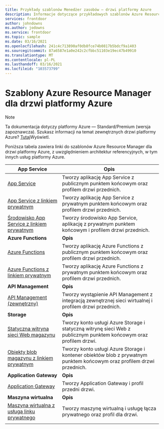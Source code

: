 ```yaml
---
title: Przykłady szablonów Menedżer zasobów — drzwi platformy Azure
description: Informacje dotyczące przykładowych szablonów Azure Resource Manager udostępnionych dla drzwi platformy Azure.
services: frontdoor
author: johndowns
ms.author: jodowns
ms.service: frontdoor
ms.topic: sample
ms.date: 03/16/2021
ms.openlocfilehash: 241c4c713890af0db8fce74b0817b5bdcf9a1403
ms.sourcegitcommit: 87a6587e1a0e242c2cfbbc51103e19ec47b49910
ms.translationtype: MT
ms.contentlocale: pl-PL
ms.lasthandoff: 03/16/2021
ms.locfileid: "103573799"
---
```

# <a name="azure-resource-manager-templates-for-azure-front-door"></a>Szablony Azure Resource Manager dla drzwi platformy Azure

> [!Note]
> Ta dokumentacja dotyczy platformy Azure — Standard/Premium (wersja zapoznawcza). Szukasz informacji na temat zewnętrznych drzwi platformy Azure? [Tutaj](../front-door-overview.md)Wyświetl.

Poniższa tabela zawiera linki do szablonów Azure Resource Manager dla drzwi platformy Azure, z uwzględnieniem architektur referencyjnych, w tym innych usług platformy Azure.

| App Service | Opis |
|-|-|
| [App Service](https://github.com/Azure/azure-quickstart-templates/tree/master/201-front-door-standard-premium-app-service-public) | Tworzy aplikację App Service z publicznym punktem końcowym oraz profilem drzwi przednich.  |
| [App Service z linkiem prywatnym](https://github.com/Azure/azure-quickstart-templates/tree/master/201-front-door-premium-app-service-private-link) | Tworzy aplikację App Service z prywatnym punktem końcowym oraz profilem drzwi przednich.  |
| [Środowisko App Service z linkiem prywatnym](https://github.com/Azure/azure-quickstart-templates/tree/master/201-front-door-premium-app-service-environment-internal-private-link) | Tworzy środowisko App Service, aplikację z prywatnym punktem końcowym i profilem drzwi przednich.  |
|**Azure Functions**| **Opis** |
| [Azure Functions](https://github.com/Azure/azure-quickstart-templates/tree/master/201-front-door-standard-premium-function-public/) | Tworzy aplikację Azure Functions z publicznym punktem końcowym oraz profilem drzwi przednich.  |
| [Azure Functions z linkiem prywatnym](https://github.com/Azure/azure-quickstart-templates/tree/master/201-front-door-premium-function-private-link) | Tworzy aplikację Azure Functions z prywatnym punktem końcowym oraz profilem drzwi przednich.  |
|**API Management**| **Opis** |
| [API Management (zewnętrzny)](https://github.com/Azure/azure-quickstart-templates/tree/master/201-front-door-standard-premium-api-management-external) | Tworzy wystąpienie API Management z integracją zewnętrznej sieci wirtualnej i profilem drzwi przednich.  |
|**Storage**| **Opis** |
| [Statyczna witryna sieci Web magazynu](https://github.com/Azure/azure-quickstart-templates/tree/master/201-front-door-standard-premium-storage-static-website) | Tworzy konto usługi Azure Storage i statyczną witrynę sieci Web z publicznym punktem końcowym oraz profilem drzwi.  |
| [Obiekty blob magazynu z linkiem prywatnym](https://github.com/Azure/azure-quickstart-templates/tree/master/201-front-door-premium-storage-blobs-private-link) | Tworzy konto usługi Azure Storage i kontener obiektów blob z prywatnym punktem końcowym oraz profilem drzwi przednich.  |
|**Application Gateway**| **Opis** |
| [Application Gateway](https://github.com/Azure/azure-quickstart-templates/tree/master/201-front-door-standard-premium-application-gateway-public) | Tworzy Application Gateway i profil przedni drzwi. |
|**Maszyna wirtualna**| **Opis** |
| [Maszyna wirtualna z usługą linku prywatnego](https://github.com/Azure/azure-quickstart-templates/tree/master/201-front-door-premium-vm-private-link) | Tworzy maszynę wirtualną i usługę łącza prywatnego oraz profil dla drzwi. |
| | |
